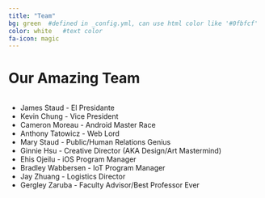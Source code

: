 ```yaml
---
title: "Team"
bg: green  #defined in _config.yml, can use html color like '#0fbfcf'
color: white   #text color
fa-icon: magic
---
```


# Our Amazing Team

<img src="img/Circus.png" alt="">

* James Staud - El Presidante
* Kevin Chung - Vice President
* Cameron Moreau - Android Master Race
* Anthony Tatowicz - Web Lord
* Mary Staud - Public/Human Relations Genius
* Ginnie Hsu - Creative Director (AKA Design/Art Mastermind)
* Ehis Ojeilu - iOS Program Manager
* Bradley Wabbersen - IoT Program Manager
* Jay Zhuang - Logistics Director
* Gergley Zaruba - Faculty Advisor/Best Professor Ever
